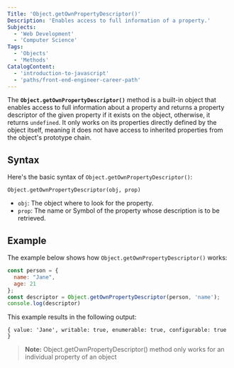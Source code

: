 ```yaml
---
Title: 'Object.getOwnPropertyDescriptor()' 
Description: 'Enables access to full information of a property.' 
Subjects: 
  - 'Web Development'
  - 'Computer Science'  
Tags: 
  - 'Objects'
  - 'Methods'  
CatalogContent: 
  - 'introduction-to-javascript'
  - 'paths/front-end-engineer-career-path'
---
```


The **`Object.getOwnPropertyDescriptor()`** method is a built-in object that enables access to full information about a property and returns a property descriptor of the given property if it exists on the object, otherwise, it returns `undefined`. It only works on its properties directly defined by the object itself, meaning it does not have access to inherited properties from the object's prototype chain.

## Syntax

Here's the basic syntax of `Object.getOwnPropertyDescriptor()`:

```pseudo
Object.getOwnPropertyDescriptor(obj, prop)
```

- `obj`: The object where to look for the property.
- `prop`: The name or Symbol of the property whose description is to be retrieved.

## Example

The example below shows how `Object.getOwnPropertyDescriptor()` works:

```JavaScript
const person = {
  name: "Jane",
  age: 21
};
const descriptor = Object.getOwnPropertyDescriptor(person, 'name');
console.log(descriptor)
```

This example results in the following output:

```shell
{ value: 'Jane', writable: true, enumerable: true, configurable: true }
```

> **Note:** Object.getOwnPropertyDescriptor() method only works for an individual property of an object
